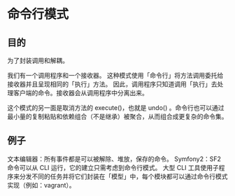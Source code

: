 命令行模式
=====


## 目的

为了封装调用和解耦。

我们有一个调用程序和一个接收器。 这种模式使用「命令行」将方法调用委托给接收器并且呈现相同的「执行」方法。 因此，调用程序只知道调用「执行」去处理客户端的命令。接收器会从调用程序中分离出来。

这个模式的另一面是取消方法的 execute()，也就是 undo() 。命令行也可以通过最小量的复制粘贴和依赖组合（不是继承）被聚合，从而组合成更复杂的命令集。

## 例子

文本编辑器：所有事件都是可以被解除、堆放，保存的命令。
Symfony2：SF2 命令可以从 CLI 运行，它的建立只需考虑到命令行模式。
大型 CLI 工具使用子程序来分发不同的任务并将它们封装在「模型」中，每个模块都可以通过命令行模式实现（例如：vagrant）。